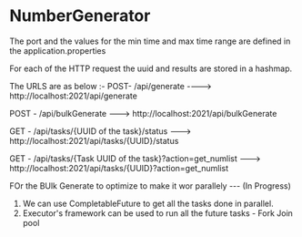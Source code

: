 # NumberGenerator

The port and the values for the min time and max time range are defined in the application.properties

For each of the HTTP request the uuid and results are stored in a hashmap.

The URLS  are as below :-
POST- /api/generate   ----> http://localhost:2021/api/generate

POST - /api/bulkGenerate  ---> http://localhost:2021/api/bulkGenerate

GET - /api/tasks/{UUID of the task}/status    ---> http://localhost:2021/api/tasks/{UUID}/status

GET - /api/tasks/{Task UUID of the task}?action=get_numlist  ---> http://localhost:2021/api/tasks/{UUID}?action=get_numlist


FOr the BUlk Generate to optimize to make it wor parallely --- (In Progress)
1. We can use CompletableFuture to get all the tasks done in parallel.
2. Executor's framework can be used to run all the future tasks - Fork Join pool
